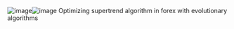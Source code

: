![image](https://github.com/user-attachments/assets/9a72f1a1-6c05-4c13-8b66-9c2d57249fa9)![image](https://github.com/user-attachments/assets/8d83c6ed-d333-4b8e-b8c0-a6a3d2681620)
Optimizing supertrend algorithm in forex with evolutionary algorithms
